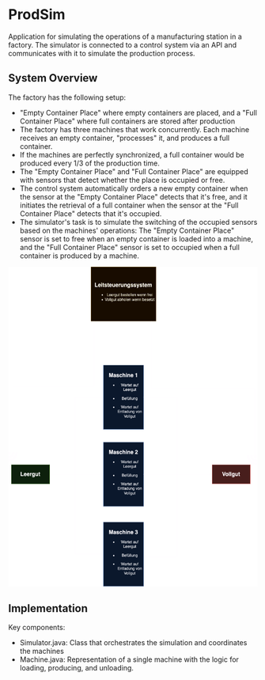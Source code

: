 # ProdSim

Application for simulating the operations of a manufacturing station in a factory. The simulator is connected to a control system via an API and communicates with it to simulate the production process.

## System Overview

The factory has the following setup:

- "Empty Container Place" where empty containers are placed, and a "Full Container Place" where full containers are stored after production
- The factory has three machines that work concurrently. Each machine receives an empty container, "processes" it, and produces a full container.
- If the machines are perfectly synchronized, a full container would be produced every 1/3 of the production time.
- The "Empty Container Place" and "Full Container Place" are equipped with sensors that detect whether the place is occupied or free.
- The control system automatically orders a new empty container when the sensor at the "Empty Container Place" detects that it's free, and it initiates the retrieval of a full container when the sensor at the "Full Container Place" detects that it's occupied.
- The simulator's task is to simulate the switching of the occupied sensors based on the machines' operations: The "Empty Container Place" sensor is set to free when an empty container is loaded into a machine, and the "Full Container Place" sensor is set to occupied when a full container is produced by a machine.



![image](programmingAssignment.png)


## Implementation
Key components: 
- Simulator.java: Class that orchestrates the simulation and coordinates the machines 
- Machine.java: Representation of a single machine with the logic for loading, producing, and unloading.
